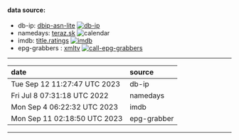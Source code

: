 #### data source:
- db-ip:  [dbip-asn-lite](https://db-ip.com/) [![db-ip](https://github.com/milankomaj/data/actions/workflows/db-ip.yml/badge.svg?event=schedule)](https://github.com/milankomaj/data/actions/workflows/db-ip.yml)
- namedays:  [teraz.sk](https://teraz.sk/) ![calendar](https://dev-badge.eleonora.workers.dev/calendar/today?icon=calendar)
- imdb:  [title.ratings](https://datasets.imdbws.com/) [![imdb](https://github.com/milankomaj/data/actions/workflows/imdb.yml/badge.svg?event=schedule)](https://github.com/milankomaj/data/actions/workflows/imdb.yml)
- epg-grabbers :  [xmltv](epg-grabber/sites) [![call-epg-grabbers](https://github.com/milankomaj/data/actions/workflows/call-grabs.yml/badge.svg?event=schedule)](https://github.com/milankomaj/data/actions/workflows/call-grabs.yml)
---
**date** | **source**
:--- | :---
Tue Sep 12 11:27:47 UTC 2023 | db-ip
Fri Jul  8 07:31:18 UTC 2022 | namedays
Mon Sep  4 06:22:32 UTC 2023 | imdb
Mon Sep 11 02:18:50 UTC 2023 | epg-grabber



---

